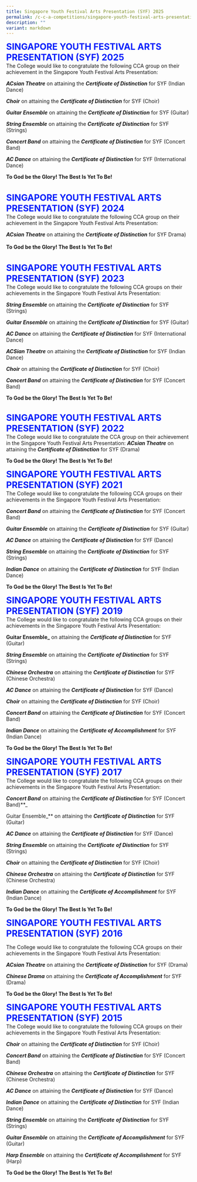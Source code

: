 ```yaml
---
title: Singapore Youth Festival Arts Presentation (SYF) 2025
permalink: /c-c-a-competitions/singapore-youth-festival-arts-presentation-2025/
description: ""
variant: markdown
---
```

<font color="#041FFB" size="5"> <b>SINGAPORE YOUTH FESTIVAL ARTS PRESENTATION (SYF) 2025</b></font><br>
The College would like to congratulate the following CCA group on their achievement in the Singapore Youth Festival Arts Presentation:

**_ACsian Theatre_**&nbsp;on attaining the&nbsp;_**Certificate of Distinction**_&nbsp;for SYF (Indian Dance)<br>

**_Choir_**&nbsp;on attaining the&nbsp;_**Certificate of Distinction**_&nbsp;for SYF (Choir)<br>

**_Guitar Ensemble_**&nbsp;on attaining the&nbsp;_**Certificate of Distinction**_&nbsp;for SYF (Guitar)<br>

**_String Ensemble_**&nbsp;on attaining the&nbsp;**_Certificate_**&nbsp;**_of Distinction_**&nbsp;for SYF (Strings)

**_Concert Band_**&nbsp;on attaining the&nbsp;_**Certificate of Distinction**_&nbsp;for SYF (Concert Band)

**_AC Dance_**&nbsp;on attaining the&nbsp;_**Certificate of Distinction**_&nbsp;for SYF (International Dance)

**To God be the Glory! The Best Is Yet To Be!**<br><br>
<br>
<font color="#041FFB" size="5"> <b>SINGAPORE YOUTH FESTIVAL ARTS PRESENTATION (SYF) 2024</b></font><br>
The College would like to congratulate the following CCA group on their achievement in the Singapore Youth Festival Arts Presentation:

**_ACsian Theatre_**&nbsp;on attaining the&nbsp;_**Certificate of Distinction**_&nbsp;for SYF Drama)<br><br>
**To God be the Glory! The Best Is Yet To Be!**<br><br>
<br>
<font color="#041FFB" size="5"> <b>SINGAPORE YOUTH FESTIVAL ARTS PRESENTATION (SYF) 2023</b></font><br>
The College would like to congratulate the following CCA groups on their achievements in the Singapore Youth Festival Arts Presentation:

**_String Ensemble_**&nbsp;on attaining the&nbsp;**_Certificate_**&nbsp;**_of Distinction_**&nbsp;for SYF (Strings)

**_Guitar Ensemble_**&nbsp;on attaining the&nbsp;_**Certificate of Distinction**_&nbsp;for SYF (Guitar)

**_AC Dance_**&nbsp;on attaining the&nbsp;_**Certificate of Distinction**_&nbsp;for SYF (International Dance)

**_ACSian Theatre_**&nbsp;on attaining the&nbsp;_**Certificate of Distinction**_&nbsp;for SYF (Indian Dance)

**_Choir_**&nbsp;on attaining the&nbsp;_**Certificate of Distinction**_&nbsp;for SYF (Choir)  

**_Concert Band_**&nbsp;on attaining the&nbsp;_**Certificate of Distinction**_&nbsp;for SYF (Concert Band)

**To God be the Glory! The Best Is Yet To Be!**
<br><br>

<font color="#041FFB" size="5"> <b>SINGAPORE YOUTH FESTIVAL ARTS PRESENTATION (SYF) 2022</b></font><br>
The College would like to congratulate the CCA group on their achievement in the Singapore Youth Festival Arts Presentation:
**_ACsian Theatre_**&nbsp;on attaining the&nbsp;_**Certificate of Distinction**_&nbsp;for SYF (Drama)

**To God be the Glory! The Best Is Yet To Be!**



<font color="#041FFB" size="5"> <b>SINGAPORE YOUTH FESTIVAL ARTS PRESENTATION (SYF) 2021</b></font><br>
The College would like to congratulate the following CCA groups on their achievements in the Singapore Youth Festival Arts Presentation:

**_Concert Band_**&nbsp;on attaining the&nbsp;_**Certificate of Distinction**_&nbsp;for SYF (Concert Band)

**_Guitar Ensemble_**&nbsp;on attaining the&nbsp;_**Certificate of Distinction**_&nbsp;for SYF (Guitar)

**_AC Dance_**&nbsp;on attaining the&nbsp;_**Certificate of Distinction**_&nbsp;for SYF (Dance)

**_String Ensemble_**&nbsp;on attaining the&nbsp;**_Certificate_**&nbsp;**_of Distinction_**&nbsp;for SYF (Strings)

**_Indian Dance_**&nbsp;on attaining the&nbsp;_**Certificate of Distinction**_&nbsp;for SYF (Indian Dance)  

**To God be the Glory! The Best Is Yet To Be!**

<font color="#041FFB" size="5"> <b>SINGAPORE YOUTH FESTIVAL ARTS PRESENTATION (SYF) 2019</b></font><br>
The College would like to congratulate the following CCA groups on their achievements in the Singapore Youth Festival Arts Presentation:

**Guitar Ensemble_**&nbsp;on attaining the&nbsp;_**Certificate of Distinction**_&nbsp;for SYF (Guitar)

**_String Ensemble_**&nbsp;on attaining the&nbsp;**_Certificate_**&nbsp;**_of Distinction_**&nbsp;for SYF (Strings)

**_Chinese Orchestra_**&nbsp;on attaining the&nbsp;_**Certificate of Distinction**_&nbsp;for SYF (Chinese Orchestra)  

**_AC Dance_**&nbsp;on attaining the&nbsp;_**Certificate of Distinction**_&nbsp;for SYF (Dance)  

**_Choir_**&nbsp;on attaining the&nbsp;_**Certificate of Distinction**_&nbsp;for SYF (Choir)  

**_Concert Band_**&nbsp;on attaining the&nbsp;_**Certificate of Distinction**_&nbsp;for SYF (Concert Band)

**_Indian Dance_**&nbsp;on attaining the&nbsp;_**Certificate of Accomplishment**_&nbsp;for SYF (Indian Dance)  

**To God be the Glory! The Best Is Yet To Be!**

<font color="#041FFB" size="5"> <b>SINGAPORE YOUTH FESTIVAL ARTS PRESENTATION (SYF) 2017</b></font><br>
The College would like to congratulate the following CCA groups on their achievements in the Singapore Youth Festival Arts Presentation:

**_Concert Band_**&nbsp;on attaining the&nbsp;_**Certificate of Distinction**_&nbsp;for SYF (Concert Band)**_  
  
Guitar Ensemble_**&nbsp;on attaining the&nbsp;_**Certificate of Distinction**_&nbsp;for SYF (Guitar)

**_AC Dance_**&nbsp;on attaining the&nbsp;_**Certificate of Distinction**_&nbsp;for SYF (Dance)

**_String Ensemble_**&nbsp;on attaining the&nbsp;**_Certificate_**&nbsp;**_of Distinction_**&nbsp;for SYF (Strings)

**_Choir_**&nbsp;on attaining the&nbsp;_**Certificate of Distinction**_&nbsp;for SYF (Choir)

**_Chinese Orchestra_**&nbsp;on attaining the&nbsp;_**Certificate of Distinction**_&nbsp;for SYF (Chinese Orchestra)  

**_Indian Dance_**&nbsp;on attaining the&nbsp;_**Certificate of Accomplishment**_&nbsp;for SYF (Indian Dance)

**To God be the Glory! The Best Is Yet To Be!**

<font color="#041FFB" size="5"> <b>SINGAPORE YOUTH FESTIVAL ARTS PRESENTATION (SYF) 2016</b></font><br>

The College would like to congratulate the following CCA groups on their achievements in the Singapore Youth Festival Arts Presentation:

**_ACsian Theatre_**&nbsp;on attaining the&nbsp;_**Certificate of Distinction**_&nbsp;for SYF (Drama)

**_Chinese Drama_**&nbsp;on attaining the&nbsp;**_Certificate of Accomplishment_**&nbsp;for SYF (Drama)

**To God be the Glory! The Best Is Yet To Be!**

<font color="#041FFB" size="5"> <b>SINGAPORE YOUTH FESTIVAL ARTS PRESENTATION (SYF) 2015</b></font><br>
The College would like to congratulate the following CCA groups on their achievements in the Singapore Youth Festival Arts Presentation:

 **_Choir_**&nbsp;on attaining the&nbsp;_**Certificate of Distinction**_&nbsp;for SYF (Choir)

**_Concert Band_**&nbsp;on attaining the&nbsp;_**Certificate of Distinction**_&nbsp;for SYF (Concert Band)

**_Chinese Orchestra_**&nbsp;on attaining the&nbsp;_**Certificate of Distinction**_&nbsp;for SYF (Chinese Orchestra)

**_AC Dance_**&nbsp;on attaining the&nbsp;_**Certificate of Distinction**_&nbsp;for SYF (Dance)

**_Indian Dance_**&nbsp;on attaining the&nbsp;**_Certificate_**&nbsp;**_of Distinction_**&nbsp;for SYF (Indian Dance)  

**_String Ensemble_**&nbsp;on attaining the&nbsp;**_Certificate_**&nbsp;**_of Distinction_**&nbsp;for SYF (Strings)  

**_Guitar Ensemble_**&nbsp;on attaining the&nbsp;**_Certificate of Accomplishment_**&nbsp;for SYF (Guitar)

**_Harp Ensemble_**&nbsp;on attaining the&nbsp;**_Certificate of Accomplishment_**&nbsp;for SYF (Harp)

  
**To God be the Glory! The Best Is Yet To Be!**